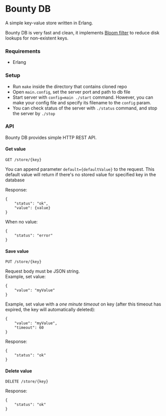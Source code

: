 # Bounty DB

A simple key-value store written in Erlang.

Bounty DB is very fast and clean, it implements [Bloom filter](http://en.wikipedia.org/wiki/Bloom_filter‎) to reduce disk lookups for non-existent keys.

### Requirements
* Erlang

### Setup

* Run <code>make</code> inside the directory that contains cloned repo
* Open <code>main.config</code>, set the server port and path to db file
* Start server with <code>config=main ./start</code> command. However, you can make your config file and specify its filename to the <code>config</code> param.
* You can check status of the server with <code>./status</code> command, and stop the server by <code>./stop</code>

### API
Bounty DB provides simple HTTP REST API.

#### Get value

    GET /store/{key}

You can append parameter <code>default={defaultValue}</code> to the request. This default value will return if there's no stored value for specified key in the database

Response:

    {
        "status": "ok",
        "value": {value}
    }
When no value:

    {
        "status": "error"
    }

#### Save value

    PUT /store/{key}

Request body must be JSON string.  
Example, set value:

    {
        "value": "myValue"
    }

Example, set value with a *one minute timeout* on key (after this timeout has expired, the key will automatically deleted):

    {
        "value": "myValue",
        "timeout": 60
    }


Response:

    {
        "status": "ok"
    }


#### Delete value

    DELETE /store/{key}

Response:

    {
        "status": "ok"
    }
